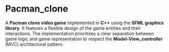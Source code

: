 # Pacman_clone
A **Pacman clone video game** implemented in **C++** using the **SFML graphics library**. It features a flexible design of the game entities and their interactions. The implementation prioritizes a clear separation between game logic and game representation to respect the **Model-View_controller** (MVC) architectural pattern.
